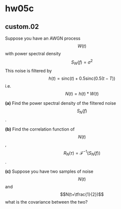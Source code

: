# hw05c

## custom.02
Suppose you have an AWGN process $$W(t)$$ with power spectral density $$S_W(f)=\sigma^2$$ This noise is filtered by $$h(t)=\text{sinc}{(t)}+0.5\text{sinc}{(0.5(t −T))}$$ i.e. $$N(t)=h(t)*W(t)$$

**(a)** Find the power spectral density of the filtered noise $$S_N(f)$$.

**(b)** Find the correlation function of $$N(t)$$, $$R_N(\tau)=\mathcal{F}^{-1}(S_N(f))$$.

**(c)** Suppose you have two samples of noise $$N(t)$$ and $$N(t+\tfrac{1}{2})$$ what is the covariance between the two?


